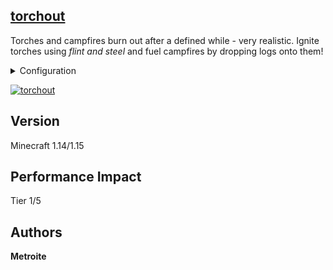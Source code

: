 ## [torchout](https://download.metroite.de/#/home?url=https://github.com/Metroite/datapacks/tree/master/torchout&rootDirectory=false)

Torches and campfires burn out after a defined while - very realistic. Ignite torches using *flint and steel* and fuel campfires by dropping logs onto them!

<details>
<summary>Configuration</summary>
<br>

Change *$burntime$* in *to.torch* to redefine the time until torches burn out in ticks (20 ticks = 1 second) (24000 (20 minutes) is default): `/scoreboard players set $burntime$ to.torch 24000`

Change *$uses$* in *to.damage* to set the durability of flint_and_steel when lighting up torches (64 is default): `/scoreboard players set $uses$ to.damage 64`

</details>

<a href="https://download.metroite.de/#/home?url=https://github.com/Metroite/datapacks/tree/master/torchout&rootDirectory=false" rel="Torches... a not-so everlasting light source">![torchout](torchout.png?raw=true "Torches... a not-so everlasting light source")</a>

## Version

Minecraft 1.14/1.15

## Performance Impact

Tier 1/5

## Authors

**Metroite**
